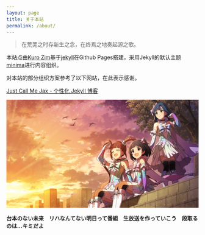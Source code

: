 ```yaml
---
layout: page
title: 关于本站
permalink: /about/
---
```


> 在荒芜之时存新生之念，在终焉之地奏起源之歌。 

本站点由[Kuro Zim](https://www.acfun.cn/u/30346233)基于[jekyll](https://github.com/jekyll/jekyll)在Github Pages搭建，采用Jekyll的默认主题[minima](https://github.com/jekyll/minima)进行内容组织。

对本站的部分组织方案参考了以下网站，在此表示感谢。

[Just Call Me Jax  - 个性化 Jekyll 博客](https://jaxvanyang.github.io/jekyll/personalize/2021/11/23/personalize-jekyll-blog.html)

![这是图片](/assets/img/AshitaENoProgram.png "Tomorrow Program")

__台本のない未来　リハなんてない明日って番組　生放送を作っていこう　段取るのは...キミだよ__